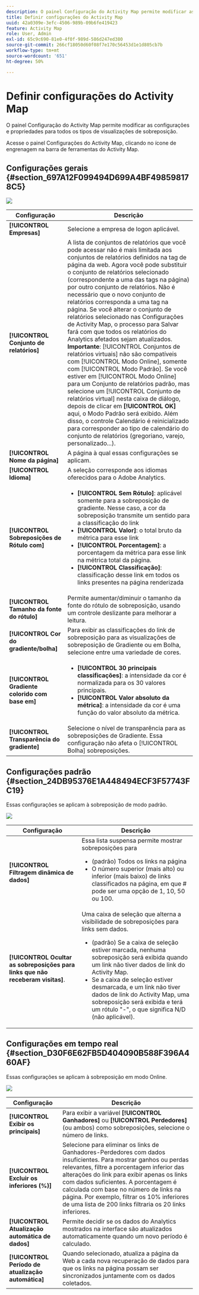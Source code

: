```yaml
---
description: O painel Configuração do Activity Map permite modificar as configurações e propriedades para todos os tipos de visualizações de sobreposição.
title: Definir configurações do Activity Map
uuid: 42a0309e-3efc-4506-989b-09b6fe419423
feature: Activity Map
role: User, Admin
exl-id: 65c9c690-81e0-4f0f-989d-586d247ed380
source-git-commit: 266cf18050d60f08f7e170c56453d1e1d805cb7b
workflow-type: tm+mt
source-wordcount: '651'
ht-degree: 50%

---
```


# Definir configurações do Activity Map

O painel Configuração do Activity Map permite modificar as configurações e propriedades para todos os tipos de visualizações de sobreposição.

Acesse o painel Configurações do Activity Map, clicando no ícone de engrenagem na barra de ferramentas do Activity Map.

## Configurações gerais {#section_697A12F099494D699A4BF498598178C5}

![](assets/settings_other.png)

| Configuração | Descrição |
| --- | --- |
| **[!UICONTROL Empresas]** | Selecione a empresa de logon aplicável. |
| **[!UICONTROL Conjunto de relatórios]** | A lista de conjuntos de relatórios que você pode acessar não é mais limitada aos conjuntos de relatórios definidos na tag de página da web. Agora você pode substituir o conjunto de relatórios selecionado (correspondente a uma das tags na página) por outro conjunto de relatórios. Não é necessário que o novo conjunto de relatórios corresponda a uma tag na página. Se você alterar o conjunto de relatórios selecionado nas Configurações de Activity Map, o processo para Salvar fará com que todos os relatórios do Analytics afetados sejam atualizados.<br>**Importante**: [!UICONTROL Conjuntos de relatórios virtuais] não são compatíveis com [!UICONTROL Modo Online], somente com [!UICONTROL Modo Padrão]. Se você estiver em [!UICONTROL Modo Online] para um Conjunto de relatórios padrão, mas selecione um [!UICONTROL Conjunto de relatórios virtual] nesta caixa de diálogo, depois de clicar em **[!UICONTROL OK]** aqui, o Modo Padrão será exibido. Além disso, o controle Calendário é reinicializado para corresponder ao tipo de calendário do conjunto de relatórios (gregoriano, varejo, personalizado...). |
| **[!UICONTROL Nome da página]** | A página à qual essas configurações se aplicam. |
| **[!UICONTROL Idioma]** | A seleção corresponde aos idiomas oferecidos para o Adobe Analytics. |
| **[!UICONTROL Sobreposições de Rótulo com]** | <ul><li>**[!UICONTROL Sem Rótulo]**: aplicável somente para a sobreposição de gradiente. Nesse caso, a cor da sobreposição transmite um sentido para a classificação do link</li><li>**[!UICONTROL Valor]**: o total bruto da métrica para esse link</li><li>**[!UICONTROL Porcentagem]**: a porcentagem da métrica para esse link na métrica total da página.</li><li>**[!UICONTROL Classificação]**: classificação desse link em todos os links presentes na página renderizada</li></ul> |
| **[!UICONTROL Tamanho da fonte do rótulo]** | Permite aumentar/diminuir o tamanho da fonte do rótulo de sobreposição, usando um controle deslizante para melhorar a leitura. |
| **[!UICONTROL Cor do gradiente/bolha]** | Para exibir as classificações do link de sobreposição para as visualizações de sobreposição de Gradiente ou em Bolha, selecione entre uma variedade de cores. |
| **[!UICONTROL Gradiente colorido com base em]** | <ul><li>**[!UICONTROL 30 principais classificações]**: a intensidade da cor é normalizada para os 30 valores principais.</li><li>**[!UICONTROL Valor absoluto da métrica]**: a intensidade da cor é uma função do valor absoluto da métrica.</li></ul> |
| **[!UICONTROL Transparência do gradiente]** | Selecione o nível de transparência para as sobreposições de Gradiente. Essa configuração não afeta o [!UICONTROL Bolha] sobreposições. |

## Configurações padrão {#section_24DB95376E1A448494ECF3F57743FC19}

Essas configurações se aplicam à sobreposição de modo padrão.

![](assets/settings_standard.png)

| Configuração | Descrição |
| --- | --- |
| **[!UICONTROL Filtragem dinâmica de dados]** | Essa lista suspensa permite mostrar sobreposições para<ul><li>(padrão) Todos os links na página</li><li>O número superior (mais alto) ou inferior (mais baixo) de links classificados na página, em que # pode ser uma opção de 1, 10, 50 ou 100.</li></ul> |
| **[!UICONTROL Ocultar as sobreposições para links que não receberam visitas]**. | Uma caixa de seleção que alterna a visibilidade de sobreposições para links sem dados.<ul><li>(padrão) Se a caixa de seleção estiver marcada, nenhuma sobreposição será exibida quando um link não tiver dados de link do Activity Map.</li><li>Se a caixa de seleção estiver desmarcada, e um link não tiver dados de link do Activity Map, uma sobreposição será exibida e terá um rótulo &quot;-&quot;, o que significa N/D (não aplicável). |

## Configurações em tempo real {#section_D30F6E62FB5D404090B588F396A460AF}

Essas configurações se aplicam à sobreposição em modo Online.

![](assets/settings_live.png)

| Configuração | Descrição |
|---|---|
| **[!UICONTROL Exibir os principais]** | Para exibir a variável **[!UICONTROL Ganhadores]** ou **[!UICONTROL Perdedores]** (ou ambos) como sobreposições, selecione o número de links. |
| **[!UICONTROL Excluir os inferiores (%)]** | Selecione para eliminar os links de Ganhadores-Perdedores com dados insuficientes. Para mostrar ganhos ou perdas relevantes, filtre a porcentagem inferior das alterações do link para exibir apenas os links com dados suficientes. A porcentagem é calculada com base no número de links na página. Por exemplo, filtrar os 10% inferiores de uma lista de 200 links filtraria os 20 links inferiores. |
| **[!UICONTROL Atualização automática de dados]** | Permite decidir se os dados do Analytics mostrados na interface são atualizados automaticamente quando um novo período é calculado. |
| **[!UICONTROL Período de atualização automática]** | Quando selecionado, atualiza a página da Web a cada nova recuperação de dados para que os links na página possam ser sincronizados juntamente com os dados coletados. |
